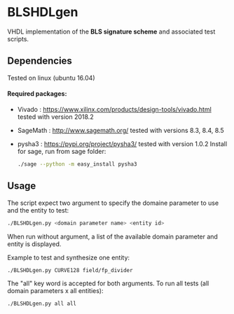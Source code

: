 # BLSHDLgen

VHDL implementation of the **BLS signature scheme** and associated test scripts.

## Dependencies

Tested on linux (ubuntu 16.04)

#### Required packages:

* Vivado : https://www.xilinx.com/products/design-tools/vivado.html
	tested with version 2018.2

* SageMath : http://www.sagemath.org/
	tested with versions 8.3, 8.4, 8.5

* pysha3 : https://pypi.org/project/pysha3/
	tested with version 1.0.2
	Install for sage, run from sage folder:
	```sh
	./sage --python -m easy_install pysha3
	```
## Usage
The script expect two argument to specify the domaine parameter to use and the entity to test:
```sh
./BLSHDLgen.py <domain parameter name> <entity id>
```
When run without argument, a list of the available domain parameter and entity is displayed.

Example to test and synthesize one entity:

```sh
./BLSHDLgen.py CURVE128 field/fp_divider
```
The "all" key word is accepted for both arguments. To run all tests (all domain parameters x all entities):
```sh
./BLSHDLgen.py all all
```